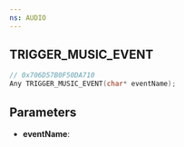 ```yaml
---
ns: AUDIO
---
```

## TRIGGER_MUSIC_EVENT

```c
// 0x706D57B0F50DA710
Any TRIGGER_MUSIC_EVENT(char* eventName);
```

## Parameters
* **eventName**:
